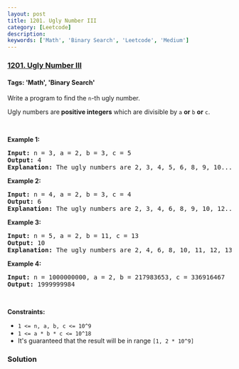 ```yaml
---
layout: post
title: 1201. Ugly Number III
category: [Leetcode]
description: 
keywords: ['Math', 'Binary Search', 'Leetcode', 'Medium']
---
```

### [1201. Ugly Number III](https://leetcode.com/problems/ugly-number-iii)

#### Tags: 'Math', 'Binary Search'

<div class="content__u3I1 question-content__JfgR"><div><p>Write a program to find the <code>n</code>-th ugly number.</p>
<p>Ugly numbers are<strong> positive integers</strong> which are divisible by <code>a</code> <strong>or</strong> <code>b</code> <strong>or</strong> <code>c</code>.</p>
<p> </p>
<p><strong>Example 1:</strong></p>
<pre><strong>Input:</strong> n = 3, a = 2, b = 3, c = 5
<strong>Output:</strong> 4
<strong>Explanation: </strong>The ugly numbers are 2, 3, 4, 5, 6, 8, 9, 10... The 3rd is 4.</pre>
<p><strong>Example 2:</strong></p>
<pre><strong>Input:</strong> n = 4, a = 2, b = 3, c = 4
<strong>Output:</strong> 6
<strong>Explanation: </strong>The ugly numbers are 2, 3, 4, 6, 8, 9, 10, 12... The 4th is 6.
</pre>
<p><strong>Example 3:</strong></p>
<pre><strong>Input:</strong> n = 5, a = 2, b = 11, c = 13
<strong>Output:</strong> 10
<strong>Explanation: </strong>The ugly numbers are 2, 4, 6, 8, 10, 11, 12, 13... The 5th is 10.
</pre>
<p><strong>Example 4:</strong></p>
<pre><strong>Input:</strong> n = 1000000000, a = 2, b = 217983653, c = 336916467
<strong>Output:</strong> 1999999984
</pre>
<p> </p>
<p><strong>Constraints:</strong></p>
<ul>
<li><code>1 &lt;= n, a, b, c &lt;= 10^9</code></li>
<li><code>1 &lt;= a * b * c &lt;= 10^18</code></li>
<li>It's guaranteed that the result will be in range <code>[1, 2 * 10^9]</code></li>
</ul>
</div></div>

### Solution
